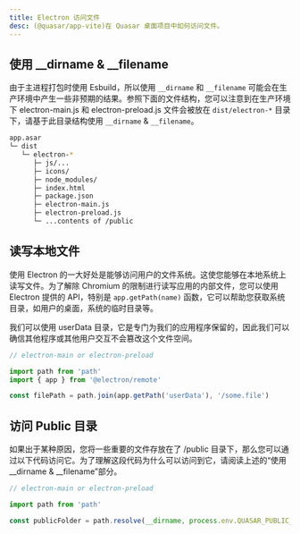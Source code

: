 ```yaml
---
title: Electron 访问文件
desc: (@quasar/app-vite)在 Quasar 桌面项目中如何访问文件。
---
```


## 使用 __dirname & __filename

由于主进程打包时使用 Esbuild，所以使用 `__dirname` 和 `__filename` 可能会在生产环境中产生一些非预期的结果。参照下面的文件结构，您可以注意到在生产环境下 electron-main.js 和 electron-preload.js 文件会被放在 `dist/electron-*` 目录下，请基于此目录结构使用 `__dirname` & `__filename`。

```bash
app.asar
└─ dist
   └─ electron-*
      ├─ js/...
      ├─ icons/
      ├─ node_modules/
      ├─ index.html
      ├─ package.json
      ├─ electron-main.js
      ├─ electron-preload.js
      └─ ...contents of /public
```

## 读写本地文件
使用 Electron 的一大好处是能够访问用户的文件系统。这使您能够在本地系统上读写文件。为了解除 Chromium 的限制进行读写应用的内部文件，您可以使用 Electron 提供的 API，特别是 `app.getPath(name)` 函数，它可以帮助您获取系统目录，如用户的桌面，系统的临时目录等。

我们可以使用 userData 目录，它是专门为我们的应用程序保留的，因此我们可以确信其他程序或其他用户交互不会篡改这个文件空间。

```js
// electron-main or electron-preload

import path from 'path'
import { app } from '@electron/remote'

const filePath = path.join(app.getPath('userData'), '/some.file')
```

## 访问 Public 目录
如果出于某种原因，您将一些重要的文件存放在了 /public 目录下，那么您可以通过以下代码访问它。为了理解这段代码为什么可以访问到它，请阅读上述的“使用 __dirname & __filename”部分。

```js
// electron-main or electron-preload

import path from 'path'

const publicFolder = path.resolve(__dirname, process.env.QUASAR_PUBLIC_FOLDER)
```
